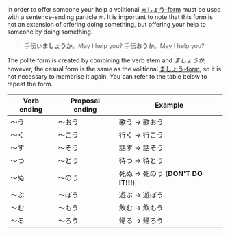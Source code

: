 In order to offer someone your help a volitional [ましょう-form](24) must be used with a sentence-ending particle `か`. It is important to note that this form is not an extension of offering doing something, but offering your help to someone by doing something.

>手伝い**ましょうか**。May I help you?
>手伝**おうか**。May I help you?

The polite form is created by combining the verb stem and *ましょうか*, however, the casual form is the same as the volitional [ましょう-form](24), so it is not necessary to memorise it again. You can refer to the table below to repeat the form.

|Verb ending|Proposal ending|Example|
|-|-|-|
|～う|～おう|歌う → 歌おう|
|～く|～こう|行く → 行こう|
|～す|～そう|話す → 話そう|
|～つ|～とう|待つ → 待とう|
|～ぬ|～のう|死ぬ → 死のう (**DON'T DO IT!!!**)|
|～ぶ|～ぼう|遊ぶ → 遊ぼう|
|～む|～もう|飲む → 飲もう|
|～る|～ろう|帰る → 帰ろう|